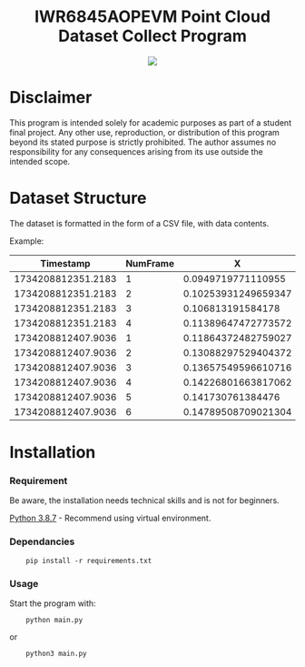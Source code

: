 <h1 align="center">IWR6845AOPEVM Point Cloud Dataset Collect Program</h1>

<p align="center">
    <img src="https://img.shields.io/badge/python-3670A0?style=for-the-badge&logo=python&logoColor=ffdd54" style="vertical-align:middle">
</p>

<h1>Disclaimer</h1>
<p>
    This program is intended solely for academic purposes as part of a student final project. Any other use, reproduction, or distribution of this program beyond its stated purpose is strictly prohibited. The author assumes no responsibility for any consequences arising from its use outside the intended scope.
</p>

<h1>Dataset Structure</h1>

<p> The dataset is formatted in the form of a CSV file, with data contents.</p>
<p>Example:</p>

| Timestamp          | NumFrame | X                   | Y                  | Z                  | Doppler             | Intensity          |
| ------------------ | -------- | ------------------- | ------------------ | ------------------ | ------------------- | ------------------ |
| 1734208812351.2183 | 1        | 0.0949719771110955  | 0.8744783838644521 | 0.6865927213587182 | -0.904680024163099  | 38.1199991479516   |
| 1734208812351.2183 | 2        | 0.10253931249659347 | 0.8385526233420711 | 0.7393963128589076 | -0.6263600167294499 | 56.639998733997345 |
| 1734208812351.2183 | 3        | 0.106813191584178   | 0.8735038282359007 | 0.6868538527523678 | -0.6263600167294499 | 40.51999909430742  |
| 1734208812351.2183 | 4        | 0.11389647472773572 | 0.8375073100714115 | 0.7396764037056183 | -0.6263600167294499 | 64.23999856412411  |
| 1734208812407.9036 | 1        | 0.11864372482759027 | 0.8724149458948165 | 0.6871456178963138 | -0.6263600167294499 | 42.51999904960394  |
| 1734208812407.9036 | 2        | 0.13088297529404372 | 0.8002810640018544 | 0.792828459257942  | -0.6263600167294499 | 74.35999833792448  |
| 1734208812407.9036 | 3        | 0.13657549596610716 | 0.8350878560239395 | 0.7403246944637627 | -0.6263600167294499 | 72.51999837905169  |
| 1734208812407.9036 | 4        | 0.14226801663817062 | 0.8698946480460248 | 0.6878209296695834 | -0.6263600167294499 | 43.99999901652336  |
| 1734208812407.9036 | 5        | 0.141730761384476   | 0.7989644298150193 | 0.7931812503250317 | -0.6263600167294499 | 86.63999806344509  |
| 1734208812407.9036 | 6        | 0.14789508709021304 | 0.8337139571905049 | 0.7406928295466635 | -0.6263600167294499 | 81.35999818146229  |

<h1>Installation</h1>
<h3>Requirement</h3>
<p>
    Be aware, the installation needs technical skills and is not for beginners.
</p>

<p>
    <a href="https://www.python.org/downloads/release/python-387/" fole="italic"
    >Python 3.8.7</a>
    -   Recommend using virtual environment.
<p>

<h3>Dependancies</h3>

```
    pip install -r requirements.txt
```

<h3>Usage</h3>
<p>
    Start the program with:
</p>

```
    python main.py
```

or

```
    python3 main.py
```
